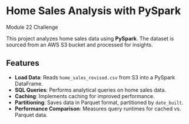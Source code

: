 # Home Sales Analysis with PySpark  
Module 22 Challenge 

This project analyzes home sales data using **PySpark**. The dataset is sourced from an AWS S3 bucket and processed for insights.  

## Features  
- **Load Data**: Reads `home_sales_revised.csv` from S3 into a PySpark DataFrame.  
- **SQL Queries**: Performs analytical queries on home sales data.  
- **Caching**: Implements caching for improved performance.  
- **Partitioning**: Saves data in Parquet format, partitioned by `date_built`.  
- **Performance Comparison**: Measures query runtimes for cached vs. Parquet data.  
